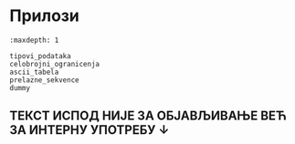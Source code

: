 # Прилози

```{toctree}
:maxdepth: 1

tipovi_podataka
celobrojni_ogranicenja
ascii_tabela
prelazne_sekvence
dummy
```

## ТЕКСТ ИСПОД НИЈЕ ЗА ОБЈАВЉИВАЊЕ ВЕЋ ЗА ИНТЕРНУ УПОТРЕБУ ↓
